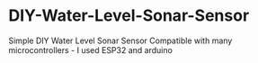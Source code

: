 # DIY-Water-Level-Sonar-Sensor
Simple DIY Water Level Sonar Sensor
Compatible with many microcontrollers - I used ESP32 and arduino
